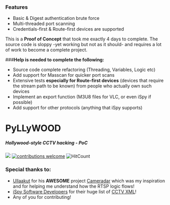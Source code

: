 ### Features

- Basic & Digest authentication brute force
- Multi-threaded port scanning
- Credentials-first & Route-first devices are supported


This is a **Proof of Concept** that took me exactly 4 days to complete. The source code is sloppy -yet working but not as it should- and requires a lot of work to become a complete project.

###**Help is needed to complete the following:**

- Source code complete refactoring (Threading, Variables, Logic etc)
- Add support for Masscan for quicker port scans
- Extensive tests **especially for Route-first devices** (devices that require the stream path to be known) from people who actually own such devices
- Implement an export function (M3U8 files for VLC, or even iSpy if possible)
- Add support for other protocols (anything that iSpy supports)


# PyLLyWOOD
##### Hollywood-style CCTV hacking - PoC

![](https://i.ibb.co/4g7ghfg/Pyllywood.png)
[![contributions welcome](https://img.shields.io/badge/contributions-welcome-brightgreen.svg?style=flat)](https://github.com/analyserdmz/Pyllywood/issues) ![HitCount](http://hits.dwyl.com/analyserdmz/Pyllywood.svg) 

### Special thanks to:

- [Ullaakut](https://github.com/Ullaakut) for his **AWESOME** project [Cameradar](https://github.com/Ullaakut/cameradar) which was my inspiration and for helping me understand how the RTSP logic flows!
- [iSpy Software Developers](https://github.com/ispysoftware) for their huge list of [CCTV XML](https://raw.githubusercontent.com/ispysoftware/iSpy/master/XML/Sources.xml)!
- Any of you for contributing!
